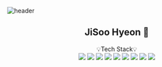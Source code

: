 ![header](https://capsule-render.vercel.app/api?type=waving&color=b4cfe8&height=300&section=header&text=Jichuuu's%20Github%20Profile%20&fontSize=50&fontColor=ffffff)


<div align="center">

## JiSoo Hyeon 🐣

💡Tech Stack💡<br>
<img src="https://img.shields.io/badge/django-092E20?style=for-the-badge&logo=django&logoColor=white">
<img src="https://img.shields.io/badge/python-3776AB?style=for-the-badge&logo=python&logoColor=white">
 <img src="https://img.shields.io/badge/C-A8B9CC?style=for-the-badge&logo=C&logoColor=white">
<img src="https://img.shields.io/badge/HTML-E34F26?style=for-the-badge&logo=HTML5&logoColor=white">
<img src="https://img.shields.io/badge/CSS-1572B6?style=for-the-badge&logo=CSS3&logoColor=white">
<img src="https://img.shields.io/badge/JAVASCRIPT-F7DF1E?style=for-the-badge&logo=JavaScript&logoColor=white">
<img src="https://img.shields.io/badge/MYSQL-4479A1?style=for-the-badge&logo=MySQL&logoColor=white">
<img src="https://img.shields.io/badge/R-276DC3?style=for-the-badge&logo=R&logoColor=white">
<img src="https://img.shields.io/badge/REACT-61DAFB?style=for-the-badge&logo=React&logoColor=white">

<br>
<br>
